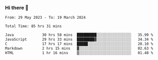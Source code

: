 ### Hi there 👋

<!--START_SECTION:waka-->

```txt
From: 29 May 2023 - To: 19 March 2024

Total Time: 85 hrs 31 mins

Java             30 hrs 58 mins  █████████░░░░░░░░░░░░░░░░   35.99 %
JavaScript       29 hrs 33 mins  ████████▓░░░░░░░░░░░░░░░░   34.34 %
C                17 hrs 17 mins  █████░░░░░░░░░░░░░░░░░░░░   20.10 %
Markdown         2 hrs 15 mins   ▓░░░░░░░░░░░░░░░░░░░░░░░░   02.63 %
HTML             1 hr 16 mins    ▒░░░░░░░░░░░░░░░░░░░░░░░░   01.48 %
```

<!--END_SECTION:waka-->
<!--
**the-beef-calculator/the-beef-calculator** is a ✨ _special_ ✨ repository because its `README.md` (this file) appears on your GitHub profile.

Here are some ideas to get you started:

- 🔭 I’m currently working on ...
- 🌱 I’m currently learning ...
- 👯 I’m looking to collaborate on ...
- 🤔 I’m looking for help with ...
- 💬 Ask me about ...
- 📫 How to reach me: ...
- 😄 Pronouns: ...
- ⚡ Fun fact: ...
-->

